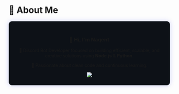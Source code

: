 # 💫 About Me
<div align="center">
  <div style="background:#0d1117; border:1px solid #30363d; border-radius:10px; padding:25px 30px; display:inline-block; box-shadow:0 0 15px rgba(88,101,242,0.3); width:90%; max-width:500px;">
    <h3>👋 Hi, I'm <b>Naqent</b></h3>
    <p>💼 Discord Bot Developer focused on building efficient, scalable, and creative solutions using <b>Node.js</b> & <b>Python</b>.</p>
    <p>🚀 Passionate about clean code and continuous learning.</p>
    <a href="https://discord.com/users/Naqint" target="_blank">
      <img src="https://img.shields.io/badge/Discord%20-%20Naqint-5865F2?style=for-the-badge&logo=discord&logoColor=white"/>
    </a>
  </div>
</div>
